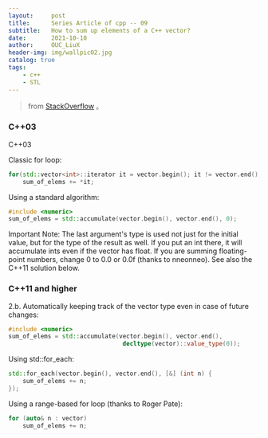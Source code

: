 ```yaml
---
layout:     post
title:      Series Article of cpp -- 09
subtitle:   How to sum up elements of a C++ vector?        
date:       2021-10-10
author:     OUC_LiuX
header-img: img/wallpic02.jpg
catalog: true
tags:     
    - c++     
    - STL      
---     
```

> from [StackOverflow](https://stackoverflow.com/questions/3221812/how-to-sum-up-elements-of-a-c-vector) 。          
         
### C++03          
C++03

Classic for loop:
```c++
for(std::vector<int>::iterator it = vector.begin(); it != vector.end(); ++it)
    sum_of_elems += *it;
```          

Using a standard algorithm:
```c++
#include <numeric>
sum_of_elems = std::accumulate(vector.begin(), vector.end(), 0);
```            

Important Note: The last argument's type is used not just for the initial value, but for the type of the result as well. If you put an int there, it will accumulate ints even if the vector has float. If you are summing floating-point numbers, change 0 to 0.0 or 0.0f (thanks to nneonneo). See also the C++11 solution below.          

### C++11 and higher

2.b. Automatically keeping track of the vector type even in case of future changes:
```c++
#include <numeric>
sum_of_elems = std::accumulate(vector.begin(), vector.end(),
                                decltype(vector)::value_type(0));
```         

Using std::for_each:          
```c++
std::for_each(vector.begin(), vector.end(), [&] (int n) {
    sum_of_elems += n;
});
```            

Using a range-based for loop (thanks to Roger Pate):         
```c++
for (auto& n : vector)
    sum_of_elems += n;
```           

